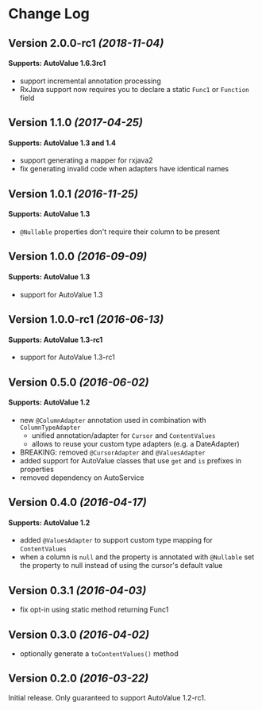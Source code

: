 Change Log
==========

Version 2.0.0-rc1 *(2018-11-04)*
----------------------------

#### Supports: AutoValue 1.6.3rc1

- support incremental annotation processing
- RxJava support now requires you to declare a static `Func1` or `Function` field

Version 1.1.0 *(2017-04-25)*
----------------------------

#### Supports: AutoValue 1.3 and 1.4

- support generating a mapper for rxjava2
- fix generating invalid code when adapters have identical names

Version 1.0.1 *(2016-11-25)*
----------------------------

#### Supports: AutoValue 1.3

- `@Nullable` properties don't require their column to be present

Version 1.0.0 *(2016-09-09)*
----------------------------

#### Supports: AutoValue 1.3

- support for AutoValue 1.3

Version 1.0.0-rc1 *(2016-06-13)*
----------------------------

#### Supports: AutoValue 1.3-rc1

- support for AutoValue 1.3-rc1

Version 0.5.0 *(2016-06-02)*
----------------------------

#### Supports: AutoValue 1.2

- new `@ColumnAdapter` annotation used in combination with `ColumnTypeAdapter`
    - unified annotation/adapter for `Cursor` and `ContentValues`
    - allows to reuse your custom type adapters (e.g. a DateAdapter)
- BREAKING: removed `@CursorAdapter` and `@ValuesAdapter`
- added support for AutoValue classes that use `get` and `is` prefixes in properties
- removed dependency on AutoService

Version 0.4.0 *(2016-04-17)*
----------------------------

#### Supports: AutoValue 1.2

- added `@ValuesAdapter` to support custom type mapping for `ContentValues`
- when a column is `null` and the property is annotated with `@Nullable` set the property to null instead of using the cursor's default value

Version 0.3.1 *(2016-04-03)*
----------------------------

- fix opt-in using static method returning Func1


Version 0.3.0 *(2016-04-02)*
----------------------------

- optionally generate a `toContentValues()` method


Version 0.2.0 *(2016-03-22)*
----------------------------

Initial release. Only guaranteed to support AutoValue 1.2-rc1.
